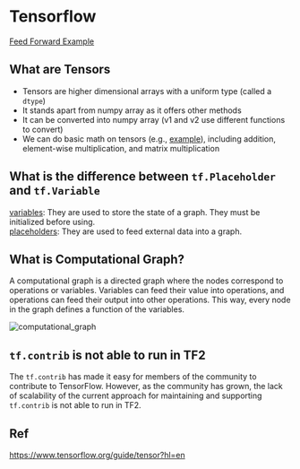 # Tensorflow
[Feed Forward Example](https://github.com/HemingwayLee/tensorflow-cheatsheet/blob/master/Samples/FeedForward.ipynb)

## What are Tensors
* Tensors are higher dimensional arrays with a uniform type (called a `dtype`)
* It stands apart from numpy array as it offers other methods
* It can be converted into numpy array (v1 and v2 use different functions to convert)
* We can do basic math on tensors (e.g., [example](https://github.com/HemingwayLee/tensorflow-cheatsheet/blob/master/Samples/Hello.ipynb)), including addition, element-wise multiplication, and matrix multiplication

## What is the difference between `tf.Placeholder` and `tf.Variable`
[variables](https://github.com/HemingwayLee/tensorflow-cheatsheet/blob/master/Samples/Variable.ipynb): They are used to store the state of a graph. They must be initialized before using.  
[placeholders](https://github.com/HemingwayLee/tensorflow-cheatsheet/blob/master/Samples/Placeholder.ipynb): They are used to feed external data into a graph.

## What is Computational Graph?
A computational graph is a directed graph where the nodes correspond to operations or variables. Variables can feed their value into operations, and operations can feed their output into other operations. This way, every node in the graph defines a function of the variables.  

![computational_graph](https://user-images.githubusercontent.com/8428372/72130257-4bfd9680-33bc-11ea-975b-a39dc219a58d.png)

## `tf.contrib` is not able to run in TF2
The `tf.contrib` has made it easy for members of the community to contribute to TensorFlow. However, as the community has grown, the lack of scalability of the current approach for maintaining and supporting `tf.contrib` is not able to run in TF2.

## Ref  
https://www.tensorflow.org/guide/tensor?hl=en  
